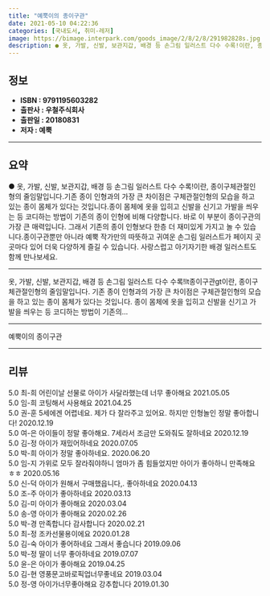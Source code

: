 ```yaml
---
title: "예뿍이의 종이구관"
date: 2021-05-10 04:22:36
categories: [국내도서, 취미-레저]
image: https://bimage.interpark.com/goods_image/2/8/2/8/291982828s.jpg
description: ● 옷, 가발, 신발, 보관지갑, 배경 등 손그림 일러스트 다수 수록!이란, 종이구체관절인형의 줄임말입니다.기존 종이 인형과의 가장 큰 차이점은 구체관절인형의 모습을 하고 있는 종이 몸체가 있다는 것입니다.종이 몸체에 옷을 입히고 신발을 신기고 가발을 씌우는 등 코디하는 방법이 기존의
---
```


## **정보**

- **ISBN : 9791195603282**
- **출판사 : 우철주식회사**
- **출판일 : 20180831**
- **저자 : 예뿍**

------



## **요약**

●  옷, 가발, 신발, 보관지갑, 배경 등 손그림 일러스트 다수 수록!이란, 종이구체관절인형의 줄임말입니다.기존 종이 인형과의 가장 큰 차이점은 구체관절인형의 모습을 하고 있는 종이 몸체가 있다는 것입니다.종이 몸체에 옷을 입히고 신발을 신기고 가발을 씌우는 등 코디하는 방법이 기존의 종이 인형에 비해 다양합니다. 바로 이 부분이 종이구관의 가장 큰 매력입니다. 그래서 기존의 종이 인형보다 한층 더 재미있게 가지고 놀 수 있습니다.종이구관뿐만 아니라 예뿍 작가만의 따뜻하고 귀여운 손그림 일러스트가 페이지 곳곳마다 있어 더욱 다양하게 즐길 수 있습니다. 사랑스럽고 아기자기한 배경 일러스트도 함께 만나보세요.

------

옷, 가발, 신발, 보관지갑, 배경 등 손그림 일러스트 다수 수록!lt종이구관gt이란, 종이구체관절인형의 줄임말입니다. 기존 종이 인형과의 가장 큰 차이점은 구체관절인형의 모습을 하고 있는 종이 몸체가 있다는 것입니다. 종이 몸체에 옷을 입히고 신발을 신기고 가발을 씌우는 등 코디하는 방법이 기존의... 

------


예뿍이의 종이구관 

------


## **리뷰** 

5.0 최-희 어린이날 선물로 아이가 사달라했는데 너무 좋아해요 2021.05.05 <br/>5.0 임-희 코팅해서 사용해요 2021.04.25 <br/>5.0 권-훈 5세에겐 어렵네요. 제가 다 잘라주고 있어요.
하지만 인형놀인 정말 좋아합니다! 2020.12.19 <br/>5.0 여-은 아이들이 정말 좋아해요.
7세라서 조금만 도와줘도 잘하네요 2020.12.19 <br/>5.0 김-정 아이가 재밌어하네요 2020.07.05 <br/>5.0 박-희 아이가 정말 좋아하네요. 2020.06.20 <br/>5.0 임-지 가위로 모두 잘라줘야하니 엄마가 좀 힘들었지만 아이가 좋아하니 만족해요 ㅎㅎ  2020.05.16 <br/>5.0 신-덕 아이가 원해서 구매했읍니다,. 좋아하네요 2020.04.13 <br/>5.0 조-주 아이가 좋아하네요 2020.03.13 <br/>5.0 김-미 아이가 좋아해요 2020.03.04 <br/>5.0 송-영 아이가 좋아해요  2020.02.26 <br/>5.0 박-경 만족합니다 감사합니다  2020.02.21 <br/>5.0 최-정 조카선물용이에요  2020.01.28 <br/>5.0 김-숙 아이가 좋어하네요 그래서 좋습니다 2019.09.06 <br/>5.0 박-정 딸이 너무 좋아하네요 2019.07.07 <br/>5.0 윤-은 아이가 좋아해요 2019.04.25 <br/>5.0 김-현 영풍문고바로픽업너무좋네요 2019.03.04 <br/>5.0 정-영 아이가너무좋아해요 강추합니다 2019.01.30 <br/>